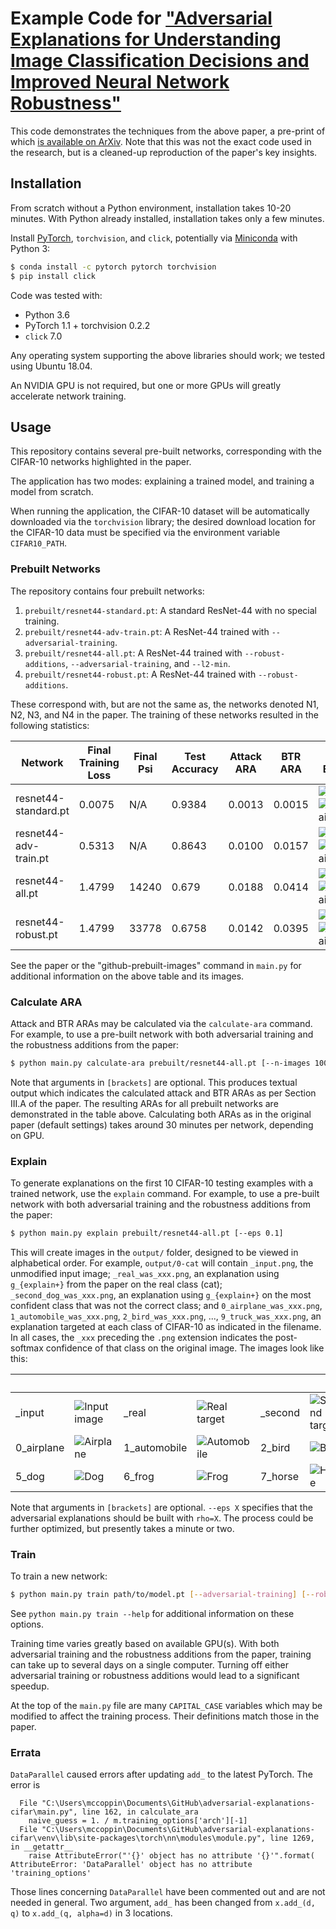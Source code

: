 # Example Code for ["Adversarial Explanations for Understanding Image Classification Decisions and Improved Neural Network Robustness"](https://arxiv.org/abs/1906.02896)

This code demonstrates the techniques from the above paper, a pre-print of which [is available on ArXiv](https://arxiv.org/abs/1906.02896).  Note that this was not the exact code used in the research, but is a cleaned-up reproduction of the paper's key insights.

## Installation

From scratch without a Python environment, installation takes 10-20 minutes.  With Python already installed, installation takes only a few minutes.

Install [PyTorch](https://pytorch.org), `torchvision`, and `click`, potentially via [Miniconda](https://docs.conda.io/en/latest/miniconda.html) with Python 3:

```bash
$ conda install -c pytorch pytorch torchvision
$ pip install click
```

Code was tested with:

* Python 3.6
* PyTorch 1.1 + torchvision 0.2.2
* `click` 7.0

Any operating system supporting the above libraries should work; we tested using Ubuntu 18.04.

An NVIDIA GPU is not required, but one or more GPUs will greatly accelerate network training.

## Usage

This repository contains several pre-built networks, corresponding with the CIFAR-10 networks highlighted in the paper.

The application has two modes: explaining a trained model, and training a model from scratch.

When running the application, the CIFAR-10 dataset will be automatically downloaded via the `torchvision` library; the desired download location for the CIFAR-10 data must be specified via the environment variable `CIFAR10_PATH`.

### Prebuilt Networks

The repository contains four prebuilt networks:

1. `prebuilt/resnet44-standard.pt`: A standard ResNet-44 with no special training.
2. `prebuilt/resnet44-adv-train.pt`: A ResNet-44 trained with `--adversarial-training`.
3. `prebuilt/resnet44-all.pt`: A ResNet-44 trained with `--robust-additions`, `--adversarial-training`, and `--l2-min`.
4. `prebuilt/resnet44-robust.pt`: A ResNet-44 trained with `--robust-additions`.

These correspond with, but are not the same as, the networks denoted N1, N2, N3, and N4 in the paper.  The training of these networks resulted in the following statistics:

| Network | Final Training Loss | Final Psi | Test Accuracy | Attack ARA | BTR ARA | Ship -> Explain&nbsp;&nbsp;&nbsp;&nbsp; | Frog&nbsp;&nbsp;&nbsp;&nbsp;&nbsp;&nbsp;&nbsp;&nbsp;&nbsp;&nbsp;&nbsp;&nbsp; | Cat&nbsp;&nbsp;&nbsp;&nbsp;&nbsp;&nbsp;&nbsp;&nbsp;&nbsp;&nbsp;&nbsp;&nbsp;&nbsp; | Automobile |
| --- | --- | --- | --- | --- | --- | --- | --- | --- | --- |
| resnet44-standard.pt | 0.0075 | N/A | 0.9384  | 0.0013 | 0.0015 | ![Ship](https://github.com/wwoods/adversarial-explanations-cifar/raw/master/example_output/prebuilt_orig_0.png)![ShipExplain](https://github.com/wwoods/adversarial-explanations-cifar/raw/master/example_output/prebuilt_0_0.png) | ![Frog](https://github.com/wwoods/adversarial-explanations-cifar/raw/master/example_output/prebuilt_orig_1.png)![FrogExplain](https://github.com/wwoods/adversarial-explanations-cifar/raw/master/example_output/prebuilt_0_1.png) | ![Cat](https://github.com/wwoods/adversarial-explanations-cifar/raw/master/example_output/prebuilt_orig_2.png)![CatExplain](https://github.com/wwoods/adversarial-explanations-cifar/raw/master/example_output/prebuilt_0_2.png) | ![Automobile](https://github.com/wwoods/adversarial-explanations-cifar/raw/master/example_output/prebuilt_orig_3.png)![AutomobileExplain](https://github.com/wwoods/adversarial-explanations-cifar/raw/master/example_output/prebuilt_0_3.png) |
| resnet44-adv-train.pt | 0.5313 | N/A | 0.8643 | 0.0100 | 0.0157 | ![Ship](https://github.com/wwoods/adversarial-explanations-cifar/raw/master/example_output/prebuilt_orig_0.png)![ShipExplain](https://github.com/wwoods/adversarial-explanations-cifar/raw/master/example_output/prebuilt_1_0.png) | ![Frog](https://github.com/wwoods/adversarial-explanations-cifar/raw/master/example_output/prebuilt_orig_1.png)![FrogExplain](https://github.com/wwoods/adversarial-explanations-cifar/raw/master/example_output/prebuilt_1_1.png) | ![Cat](https://github.com/wwoods/adversarial-explanations-cifar/raw/master/example_output/prebuilt_orig_2.png)![CatExplain](https://github.com/wwoods/adversarial-explanations-cifar/raw/master/example_output/prebuilt_1_2.png) | ![Automobile](https://github.com/wwoods/adversarial-explanations-cifar/raw/master/example_output/prebuilt_orig_3.png)![AutomobileExplain](https://github.com/wwoods/adversarial-explanations-cifar/raw/master/example_output/prebuilt_1_3.png) |
| resnet44-all.pt | 1.4799 | 14240 | 0.679      | 0.0188 | 0.0414 | ![Ship](https://github.com/wwoods/adversarial-explanations-cifar/raw/master/example_output/prebuilt_orig_0.png)![ShipExplain](https://github.com/wwoods/adversarial-explanations-cifar/raw/master/example_output/prebuilt_2_0.png) | ![Frog](https://github.com/wwoods/adversarial-explanations-cifar/raw/master/example_output/prebuilt_orig_1.png)![FrogExplain](https://github.com/wwoods/adversarial-explanations-cifar/raw/master/example_output/prebuilt_2_1.png) | ![Cat](https://github.com/wwoods/adversarial-explanations-cifar/raw/master/example_output/prebuilt_orig_2.png)![CatExplain](https://github.com/wwoods/adversarial-explanations-cifar/raw/master/example_output/prebuilt_2_2.png) | ![Automobile](https://github.com/wwoods/adversarial-explanations-cifar/raw/master/example_output/prebuilt_orig_3.png)![AutomobileExplain](https://github.com/wwoods/adversarial-explanations-cifar/raw/master/example_output/prebuilt_2_3.png) |
| resnet44-robust.pt | 1.4799 | 33778 | 0.6758  | 0.0142 | 0.0395 | ![Ship](https://github.com/wwoods/adversarial-explanations-cifar/raw/master/example_output/prebuilt_orig_0.png)![ShipExplain](https://github.com/wwoods/adversarial-explanations-cifar/raw/master/example_output/prebuilt_3_0.png) | ![Frog](https://github.com/wwoods/adversarial-explanations-cifar/raw/master/example_output/prebuilt_orig_1.png)![FrogExplain](https://github.com/wwoods/adversarial-explanations-cifar/raw/master/example_output/prebuilt_3_1.png) | ![Cat](https://github.com/wwoods/adversarial-explanations-cifar/raw/master/example_output/prebuilt_orig_2.png)![CatExplain](https://github.com/wwoods/adversarial-explanations-cifar/raw/master/example_output/prebuilt_3_2.png) | ![Automobile](https://github.com/wwoods/adversarial-explanations-cifar/raw/master/example_output/prebuilt_orig_3.png)![AutomobileExplain](https://github.com/wwoods/adversarial-explanations-cifar/raw/master/example_output/prebuilt_3_3.png) |

See the paper or the "github-prebuilt-images" command in `main.py` for additional information on the above table and its images.

### Calculate ARA

Attack and BTR ARAs may be calculated via the `calculate-ara` command.  For example, to use a pre-built network with both adversarial training and the robustness additions from the paper:

```bash
$ python main.py calculate-ara prebuilt/resnet44-all.pt [--n-images 1000] [--eps 20] [--steps 450] [--momentum 0.9]
```

Note that arguments in `[brackets]` are optional.  This produces textual output which indicates the calculated attack and BTR ARAs as per Section III.A of the paper.  The resulting ARAs for all prebuilt networks are demonstrated in the table above.  Calculating both ARAs as in the original paper (default settings) takes around 30 minutes per network, depending on GPU.

### Explain

To generate explanations on the first 10 CIFAR-10 testing examples with a trained network, use the `explain` command.  For example, to use a pre-built network with both adversarial training and the robustness additions from the paper:

```bash
$ python main.py explain prebuilt/resnet44-all.pt [--eps 0.1]
```

This will create images in the `output/` folder, designed to be viewed in alphabetical order.  For example, `output/0-cat` will contain `_input.png`, the unmodified input image; `_real_was_xxx.png`, an explanation using `g_{explain+}` from the paper on the real class (cat); `_second_dog_was_xxx.png`, an explanation using `g_{explain+}` on the most confident class that was not the correct class; and `0_airplane_was_xxx.png`, `1_automobile_was_xxx.png`, `2_bird_was_xxx.png`, ..., `9_truck_was_xxx.png`, an explanation targeted at each class of CIFAR-10 as indicated in the filename.  In all cases, the `_xxx` preceding the `.png` extension indicates the post-softmax confidence of that class on the original image.  The images look like this:

|&nbsp;|&nbsp;|&nbsp;|&nbsp;|&nbsp;|&nbsp;|&nbsp;|&nbsp;|&nbsp;|&nbsp;|
| --- | --- | --- | --- | --- | --- | --- | --- | --- | --- |
| \_input |![Input image](https://github.com/wwoods/adversarial-explanations-cifar/raw/master/example_output/_input.png) | \_real |![Real target](https://github.com/wwoods/adversarial-explanations-cifar/raw/master/example_output/_real.png) | \_second |![Second target](https://github.com/wwoods/adversarial-explanations-cifar/raw/master/example_output/_second.png) | | |
| 0\_airplane |![Airplane](https://github.com/wwoods/adversarial-explanations-cifar/raw/master/example_output/0_airplane.png) | 1\_automobile |![Automobile](https://github.com/wwoods/adversarial-explanations-cifar/raw/master/example_output/1_automobile.png) | 2\_bird |![Bird](https://github.com/wwoods/adversarial-explanations-cifar/raw/master/example_output/2_bird.png) | 3\_cat |![Cat](https://github.com/wwoods/adversarial-explanations-cifar/raw/master/example_output/3_cat.png) | 4\_deer |![Deer](https://github.com/wwoods/adversarial-explanations-cifar/raw/master/example_output/4_deer.png) |
| 5\_dog |![Dog](https://github.com/wwoods/adversarial-explanations-cifar/raw/master/example_output/5_dog.png) | 6\_frog |![Frog](https://github.com/wwoods/adversarial-explanations-cifar/raw/master/example_output/6_frog.png) | 7\_horse |![Horse](https://github.com/wwoods/adversarial-explanations-cifar/raw/master/example_output/7_horse.png) | 8\_ship |![Ship](https://github.com/wwoods/adversarial-explanations-cifar/raw/master/example_output/8_ship.png) | 9\_truck |![Truck](https://github.com/wwoods/adversarial-explanations-cifar/raw/master/example_output/9_truck.png) |

Note that arguments in `[brackets]` are optional.  `--eps X` specifies that the adversarial explanations should be built with `rho=X`.  The process could be further optimized, but presently takes a minute or two.


### Train

To train a new network:

```bash
$ python main.py train path/to/model.pt [--adversarial-training] [--robust-additions] [--l2-min]
```

See `python main.py train --help` for additional information on these options.

Training time varies greatly based on available GPU(s).  With both adversarial training and the robustness additions from the paper, training can take up to several days on a single computer.  Turning off either adversarial training or robustness additions would lead to a significant speedup.

At the top of the `main.py` file are many `CAPITAL_CASE` variables which may be modified to affect the training process.  Their definitions match those in the paper.

### Errata
`DataParallel` caused errors after updating `add_` to the latest PyTorch. The error is

```
  File "C:\Users\mccoppin\Documents\GitHub\adversarial-explanations-cifar\main.py", line 162, in calculate_ara
    naive_guess = 1. / m.training_options['arch'][-1]
  File "C:\Users\mccoppin\Documents\GitHub\adversarial-explanations-cifar\venv\lib\site-packages\torch\nn\modules\module.py", line 1269, in __getattr__  
    raise AttributeError("'{}' object has no attribute '{}'".format(
AttributeError: 'DataParallel' object has no attribute 'training_options'
```

Those lines concerning `DataParallel` have been commented out and are not needed in general. Two argument, `add_` has been changed from `x.add_(d, q)` to `x.add_(q, alpha=d)` in 3 locations.
